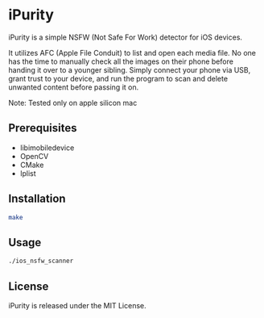 # iPurity

iPurity is a simple NSFW (Not Safe For Work) detector for iOS devices.

It utilizes AFC (Apple File Conduit) to list and open each media file. No one has the time to manually check all the images on their phone before handing it over to a younger sibling. Simply connect your phone via USB, grant trust to your device, and run the program to scan and delete unwanted content before passing it on.

Note: Tested only on apple silicon mac

## Prerequisites

- libimobiledevice
- OpenCV    
- CMake
- lplist

## Installation

```bash
make
```

## Usage

```bash 
./ios_nsfw_scanner
```

## License  

iPurity is released under the MIT License.

